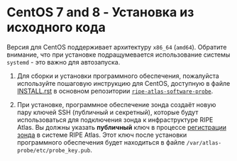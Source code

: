 # CentOS 7 and 8 - Установка из исходного кода

Версия для CentOS поддерживает архитектуру `x86_64` (`amd64`). Обратите внимание, что при установке подращумевается использование системы `systemd` - это важно для автозапуска.

1. Для сборки и установки программного обеспечения, пожалуйста используйте 
   пошаговую инструкцию для CentOS, доступную в файле
   [INSTALL.rst](https://github.com/RIPE-NCC/ripe-atlas-software-probe/blob/master/INSTALL.rst) в основном репозитории [`ripe-atlas-software-probe`](https://github.com/RIPE-NCC/ripe-atlas-software-probe/).

2. При установке, программное обеспечение зонда создаёт новую пару ключей SSH
   (публичный и секретный), которые будут использоваться для подключения зонда
   к инфраструктуре RIPE Atlas.
   Вы должны указать **публичный** ключ в процессе 
   [регистрации зонда](https://atlas.ripe.net/apply/swprobe/)
   в системе RIPE Atlas. 
   Этот ключ после установки программного 
   обеспечения будет находиться в файле `/var/atlas-probe/etc/probe_key.pub`.
